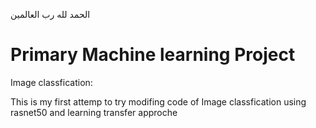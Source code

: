 الحمد لله رب العالمين
# Primary Machine learning Project
Image classfication:

 This is my first attemp to try  modifing code of Image classfication using rasnet50 and learning transfer approche
